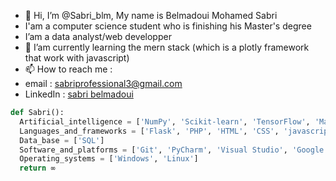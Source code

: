 - 👋 Hi, I’m @Sabri_blm, My name is Belmadoui Mohamed Sabri
- I'am a computer science student who is finishing his Master's degree
- I’am a data analyst/web developper 
- 🌱 I’am currently learning the mern stack (which is a plotly framework that work with javascript)
- 📫 How to reach me :
- email : sabriprofessional3@gmail.com
- LinkedIn : <a href="https://www.linkedin.com/in/sabri-belmadoui-1b5210206/">sabri belmadoui</a>

```python
def Sabri():
  Artificial_intelligence = ['NumPy', 'Scikit‑learn', 'TensorFlow', 'Matplotlib', 'Pandas', 'Pytorch', 'Yolo']
  Languages_and_frameworks = ['Flask', 'PHP', 'HTML', 'CSS', 'javascript', 'java', 'C', 'JEE', 'dash']
  Data_base = ['SQL']
  Software_and_platforms = ['Git', 'PyCharm', 'Visual Studio', 'Google Colab', 'Anaconda', 'Android Studio', 'overleaf (latex)', 'Figma', 'Wordpress']
  Operating_systems = ['Windows', 'Linux']
  return ∞
```

<!---
tchikyy/tchikyy is a ✨ special ✨ repository because its `README.md` (this file) appears on your GitHub profile.
You can click the Preview link to take a look at your changes.
--->

